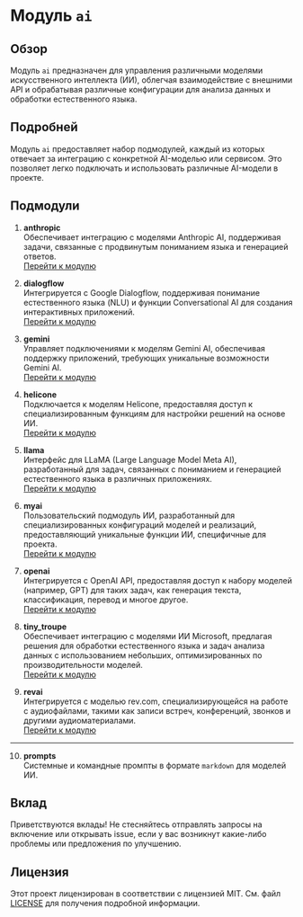 # Модуль `ai`

## Обзор

Модуль `ai` предназначен для управления различными моделями искусственного интеллекта (ИИ), облегчая взаимодействие с внешними API и обрабатывая различные конфигурации для анализа данных и обработки естественного языка.

## Подробней

Модуль `ai` предоставляет набор подмодулей, каждый из которых отвечает за интеграцию с конкретной AI-моделью или сервисом. Это позволяет легко подключать и использовать различные AI-модели в проекте.

## Подмодули

1.  **anthropic**\
    Обеспечивает интеграцию с моделями Anthropic AI, поддерживая задачи, связанные с продвинутым пониманием языка и генерацией ответов.\
    [Перейти к модулю](https://github.com/hypo69/hypotez/blob/master/src/ai/anthropic/README.MD)

2.  **dialogflow**\
    Интегрируется с Google Dialogflow, поддерживая понимание естественного языка (NLU) и функции Conversational AI для создания интерактивных приложений.\
    [Перейти к модулю](https://github.com/hypo69/hypotez/blob/master/src/ai/dialogflow/README.MD)

3.  **gemini**\
    Управляет подключениями к моделям Gemini AI, обеспечивая поддержку приложений, требующих уникальные возможности Gemini AI.\
    [Перейти к модулю](https://github.com/hypo69/hypotez/blob/master/src/ai/gemini/README.MD)

4.  **helicone**\
    Подключается к моделям Helicone, предоставляя доступ к специализированным функциям для настройки решений на основе ИИ.\
    [Перейти к модулю](https://github.com/hypo69/hypotez/blob/master/src/ai/helicone/README.MD)

5.  **llama**\
    Интерфейс для LLaMA (Large Language Model Meta AI), разработанный для задач, связанных с пониманием и генерацией естественного языка в различных приложениях.\
    [Перейти к модулю](https://github.com/hypo69/hypotez/blob/master/src/ai/llama/README.MD)

6.  **myai**\
    Пользовательский подмодуль ИИ, разработанный для специализированных конфигураций моделей и реализаций, предоставляющий уникальные функции ИИ, специфичные для проекта.\
    [Перейти к модулю](https://github.com/hypo69/hypotez/blob/master/src/ai/myai/README.MD)

7.  **openai**\
    Интегрируется с OpenAI API, предоставляя доступ к набору моделей (например, GPT) для таких задач, как генерация текста, классификация, перевод и многое другое.\
    [Перейти к модулю](https://github.com/hypo69/hypotez/blob/master/src/ai/openai/README.MD)

8.  **tiny\_troupe**\
    Обеспечивает интеграцию с моделями ИИ Microsoft, предлагая решения для обработки естественного языка и задач анализа данных с использованием небольших, оптимизированных по производительности моделей.\
    [Перейти к модулю](https://github.com/hypo69/hypotez/blob/master/src/ai/tiny_troupe/README.MD)

9.  **revai**\
    Интегрируется с моделью rev.com, специализирующейся на работе с аудиофайлами, такими как записи встреч, конференций, звонков и другими аудиоматериалами.\
    [Перейти к модулю](https://github.com/hypo69/hypotez/blob/master/src/ai/revai/README.MD)

<HR>

10. **prompts**\
    Системные и командные промпты в формате `markdown` для моделей ИИ.

## Вклад

Приветствуются вклады! Не стесняйтесь отправлять запросы на включение или открывать issue, если у вас возникнут какие-либо проблемы или предложения по улучшению.

## Лицензия

Этот проект лицензирован в соответствии с лицензией MIT. См. файл [LICENSE](../../LICENSE) для получения подробной информации.